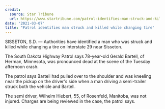 ```yaml
---
credit:
  source: Star Tribune
  url: https://www.startribune.com/patrol-identifies-man-struck-and-killed-while-changing-tire/600031471/
date: '2021-03-07'
title: "Patrol identifies man struck and killed while changing tire"
---
```

SISSETON, S.D. — Authorities have identified a man who was struck and killed while changing a tire on Interstate 29 near Sisseton.

The South Dakota Highway Patrol says 78-year-old Gerald Bartell, of Herman, Minnesota, was pronounced dead at the scene of the Tuesday afternoon crash.

The patrol says Bartell had pulled over to the shoulder and was kneeling near the pickup on the driver's side when a man driving a semi-trailer struck both the vehicle and Bartell.

The semi driver, Wilhelm Hiebert, 55, of Rosenfeld, Manitoba, was not injured. Charges are being reviewed in the case, the patrol says.
